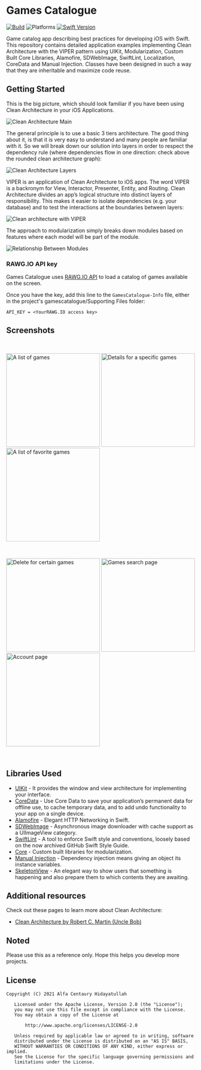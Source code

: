 Games Catalogue
=================
[![Build](https://github.com/Centauryal/Game-Catalogue/actions/workflows/swift.yml/badge.svg)](https://github.com/Centauryal/Game-Catalogue/actions/workflows/swift.yml)
![Platforms](https://img.shields.io/badge/platform-iOS-red.svg)
[![Swift Version](https://img.shields.io/badge/Swift-5-F16D39.svg?style=flat)](https://developer.apple.com/swift)

Game catalog app describing best practices for developing iOS with Swift. This repository contains detailed application examples implementing Clean Architecture with the VIPER pattern using UIKit, Modularization, Custom Built Core Libraries, Alamofire, SDWebImage, SwiftLint, Localization, CoreData and Manual Injection. Classes have been designed in such a way that they are inheritable and maximize code reuse.

Getting Started
---------------
This is the big picture, which should look familiar if you have been using Clean Architecture in your iOS Applications.

![Clean Architecture Main](screenshots/clean_architecture_main.png "Clean architecture main")

The general principle is to use a basic 3 tiers architecture. The good thing about it, is that it is very easy to understand and many people are familiar with it. So we will break down our solution into layers in order to respect the dependency rule (where dependencies flow in one direction: check above the rounded clean architecture graph):

![Clean Architecture Layers](screenshots/clean_architecture_layers.png "Clean architecture layers")

VIPER is an application of Clean Architecture to iOS apps. The word VIPER is a backronym for View, Interactor, Presenter, Entity, and Routing. Clean Architecture divides an app’s logical structure into distinct layers of responsibility. This makes it easier to isolate dependencies (e.g. your database) and to test the interactions at the boundaries between layers:

![Clean architecture with VIPER](screenshots/clean_architecture_viper.png "Clean architecture with VIPER")

The approach to modularization simply breaks down modules based on features where each model will be part of the module.

![Relationship Between Modules](screenshots/relationship_between_modules.png "Relationship Between Modules")

### RAWG.IO API key
Games Catalogue uses [RAWG.IO API](https://rawg.io/apidocs) to load a catalog of games available on the screen.

Once you have the key, add this line to the `GamesCatalogue-Info` file, either in the project's gamescatalogue/Supporting Files folder:

```
API_KEY = <YourRAWG.IO access key>
```

Screenshots
-----------
<br>
<p text-align="center">
  <img src="./screenshots/screenshots_main.png" alt="A list of games" width="250">
  <img src="./screenshots/screenshots_detail.png" alt="Details for a specific games" width="250">
  <img src="./screenshots/screenshots_favorite.png" alt="A list of favorite games" width="250">
</p>
<br>
<p text-align="center">
  <img src="./screenshots/screenshots_delete.png" alt="Delete for certain games" width="250">
  <img src="./screenshots/screenshots_search.png" alt="Games search page" width="250">
  <img src="./screenshots/screenshots_account.png" alt="Account page" width="250">
</p>
<br>

Libraries Used
--------------
* [UIKit][0] - It provides the window and view architecture for implementing your interface.
* [CoreData][1] - Use Core Data to save your application’s permanent data for offline use, to cache temporary data, and to add undo functionality to your app on a single device.
* [Alamofire][2] - Elegant HTTP Networking in Swift.
* [SDWebImage][3] - Asynchronous image downloader with cache support as a UIImageView category.
* [SwiftLint][4] - A tool to enforce Swift style and conventions, loosely based on the now archived GitHub Swift Style Guide.
* [Core][5] - Custom built libraries for modularization.
* [Manual Injection][6] - Dependency injection means giving an object its instance variables.
* [SkeletonView][7] - An elegant way to show users that something is happening and also prepare them to which contents they are awaiting.

[0]: https://developer.apple.com/documentation/uikit
[1]: https://developer.apple.com/documentation/coredata
[2]: https://github.com/Alamofire/Alamofire
[3]: https://github.com/SDWebImage/SDWebImage
[4]: https://github.com/realm/SwiftLint
[5]: https://github.com/Centauryal/Core-GamesCatalogue
[6]: https://www.dicoding.com/academies/209/tutorials/11537
[7]: https://github.com/Juanpe/SkeletonView

Additional resources
--------------------
Check out these pages to learn more about Clean Architecture:
- [Clean Architecture by Robert C. Martin (Uncle Bob)](https://blog.cleancoder.com/uncle-bob/2012/08/13/the-clean-architecture.html)

Noted
--------------------
Please use this as a reference only. Hope this helps you develop more projects.

License
--------------------
```
Copyright (C) 2021 Alfa Centaury Hidayatullah

   Licensed under the Apache License, Version 2.0 (the "License");
   you may not use this file except in compliance with the License.
   You may obtain a copy of the License at

       http://www.apache.org/licenses/LICENSE-2.0

   Unless required by applicable law or agreed to in writing, software
   distributed under the License is distributed on an "AS IS" BASIS,
   WITHOUT WARRANTIES OR CONDITIONS OF ANY KIND, either express or implied.
   See the License for the specific language governing permissions and
   limitations under the License.
```

